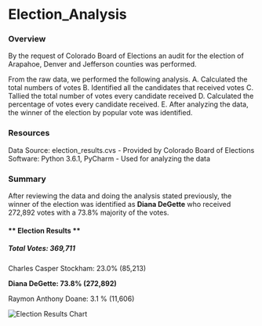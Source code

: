 # Election_Analysis

### **Overview** ### 
By the request of Colorado Board of Elections an audit for the election of Arapahoe, Denver and Jefferson counties was performed. 

From the raw data, we performed the following analysis. 
  A. Calculated the total numbers of votes
  B. Identified all the candidates that received votes
  C. Tallied the total number of votes every candidate received
  D. Calculated the percentage of votes every candidate received. 
  E. After analyzing the data, the winner of the election by popular vote was identified. 
  
  ### **Resources** ### 
Data Source: election_results.cvs - Provided by Colorado Board of Elections
Software: Python 3.6.1, PyCharm - Used for analyzing the data

### **Summary** ### 
After reviewing the data and doing the analysis stated previously, the winner of the election was identified as **Diana DeGette** who received 272,892 votes with a 73.8% majority of the votes.


#### ** Election Results ** #### 


#####  Total Votes: 369,711 ##### 


Charles Casper Stockham: 23.0% (85,213)

**Diana DeGette: 73.8% (272,892)**

Raymon Anthony Doane: 3.1 % (11,606)



![Election Results Chart](https://user-images.githubusercontent.com/85839235/125213906-67cc4c00-e282-11eb-91b6-6453868d2f37.png)
